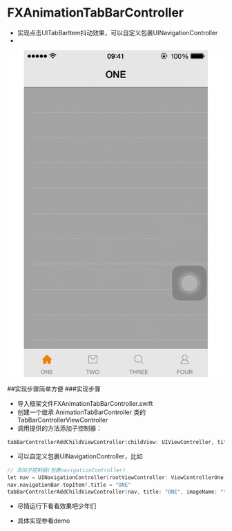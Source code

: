 # FXAnimationTabBarController

- 实现点击UITabBarItem抖动效果，可以自定义包裹UINavigationController
- 
![image](https://github.com/Guodadada/FXAnimationTabBarController/blob/master/FXAnimationTabBar.gif)


##实现步骤简单方便
###实现步骤
* 导入框架文件FXAnimationTabBarController.swift
* 创建一个继承 AnimationTabBarController 类的 TabBarControllerViewController
* 调用提供的方法添加子控制器：

```c
tabBarControllerAddChildViewController(childView: UIViewController, title: String, imageName: String, selectedImageName: String, tag: Int)
```

* 可以自定义包裹UINavigationController，比如

```c
// 添加子控制器(包裹navigationController)
let nav = UINavigationController(rootViewController: ViewControllerOne())
nav.navigationBar.topItem?.title = "ONE"
tabBarControllerAddChildViewController(nav, title: "ONE", imageName: "tabbar_home", selectedImageName: "tabbar_home_selected", tag: 0)
```

* 尽情运行下看看效果吧少年们

* 具体实现参看demo 


